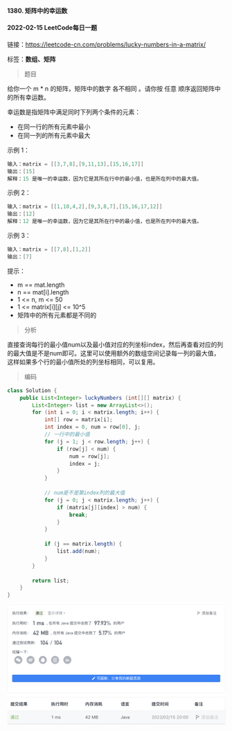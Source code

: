 #### 1380. 矩阵中的幸运数

#### 2022-02-15 LeetCode每日一题

链接：https://leetcode-cn.com/problems/lucky-numbers-in-a-matrix/

标签：**数组、矩阵**

> 题目

给你一个 m * n 的矩阵，矩阵中的数字 各不相同 。请你按 任意 顺序返回矩阵中的所有幸运数。

幸运数是指矩阵中满足同时下列两个条件的元素：

- 在同一行的所有元素中最小
- 在同一列的所有元素中最大


示例 1：

```java
输入：matrix = [[3,7,8],[9,11,13],[15,16,17]]
输出：[15]
解释：15 是唯一的幸运数，因为它是其所在行中的最小值，也是所在列中的最大值。
```

示例 2：

```java
输入：matrix = [[1,10,4,2],[9,3,8,7],[15,16,17,12]]
输出：[12]
解释：12 是唯一的幸运数，因为它是其所在行中的最小值，也是所在列中的最大值。
```

示例 3：

```java
输入：matrix = [[7,8],[1,2]]
输出：[7]
```


提示：

- m == mat.length
- n == mat[i].length
- 1 <= n, m <= 50
- 1 <= matrix[i][j] <= 10^5
- 矩阵中的所有元素都是不同的

> 分析

直接查询每行的最小值num以及最小值对应的列坐标index，然后再查看对应的列的最大值是不是num即可。这里可以使用额外的数组空间记录每一列的最大值，这样如果多个行的最小值所处的列坐标相同，可以复用。

> 编码

```java
class Solution {
    public List<Integer> luckyNumbers (int[][] matrix) {
        List<Integer> list = new ArrayList<>();
        for (int i = 0; i < matrix.length; i++) {
            int[] row = matrix[i];
            int index = 0, num = row[0], j;
            // 一行中的最小值
            for (j = 1; j < row.length; j++) {
                if (row[j] < num) {
                    num = row[j];
                    index = j;
                }
            }

            // num是不是第index列的最大值
            for (j = 0; j < matrix.length; j++) {
                if (matrix[j][index] > num) {
                    break;
                }
            }

            if (j == matrix.length) {
                list.add(num);
            }
        }

        return list;
    }
}
```

![image-20220215200036331](1380.矩阵中的幸运数.assets/image-20220215200036331-4926438.png)
